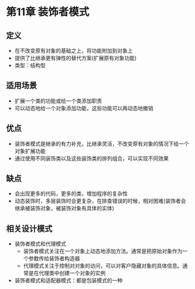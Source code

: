 # 第11章 装饰者模式

## 定义
+ 在不改变原有对象的基础之上，将功能附加到对象上
+ 提供了比继承更有弹性的替代方案(扩展原有对象功能)
+ 类型：结构型

## 适用场景
+ 扩展一个类的功能或给一个类添加职责
+ 可以动态地给一个对象添加功能，这些功能可以再动态地撤销

## 优点
+ 装饰者模式是继承的有力补充，比继承灵活，不改变原有对象的情况下给一个对象扩展功能
+ 通过使用不同装饰类以及这些装饰类的排列组合，可以实现不同效果

## 缺点
+ 会出现更多的代码，更多的类，增加程序的复杂性
+ 动态装饰时，多层装饰时会更复杂，在排查错误的时候，相对困难(装饰者会继承被装饰对象，被装饰对象有具体的实体)

## 相关设计模式
+ 装饰者模式和代理模式
  + 装饰者模式关注在一个对象上动态地添加方法。通常是把原始对象作为一个参数传给装饰者构造器
  + 代理模式关注于控制对对象的访问，可以对客户隐藏对象的具体信息。通常是在代理类中创建一个对象的实例
+ 装饰者模式和适配器模式：都是包装模式的一种